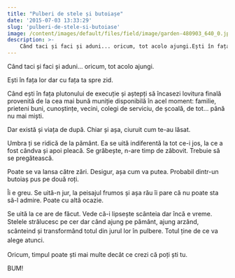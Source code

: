```yaml
---
title: "Pulberi de stele și butoiașe"
date: '2015-07-03 13:33:29'
slug: 'pulberi-de-stele-si-butoiase'
image: /content/images/default/files/field/image/garden-480903_640_0.jpg
description: >-
    Când taci și faci și aduni... oricum, tot acolo ajungi.Ești în fața lor dar cu fața ta spre zid.Când ești în fața plutonului de execuție și aștepți să încasezi lovitura finală provenită de la cea ma
---
```

<div class="kg-card-markdown"><p>Când taci și faci și aduni... oricum, tot acolo ajungi.</p>
<p>Ești în fața lor dar cu fața ta spre zid.</p>
<p>Când ești în fața plutonului de execuție și aștepți să încasezi lovitura finală provenită de la cea mai bună muniție disponibilă în acel moment: familie, prieteni buni, cunoștințe, vecini, colegi de serviciu, de școală, de tot… până nu mai miști.</p>
<p>Dar există și viața de după. Chiar și așa, ciuruit cum te-au lăsat.</p>
<p>Umbra ți se ridică de la pământ. Ea se uită indiferentă la tot ce-i jos, la ce a fost cândva și apoi pleacă. Se grăbește, n-are timp de zăbovit. Trebuie să se pregătească.</p>
<p>Poate se va lansa către zări. Desigur, așa cum va putea. Probabil dintr-un butoiaș pus pe două roți.</p>
<p>Îi e greu. Se uită-n jur, la peisajul frumos și așa rău îi pare că nu poate sta să-l admire. Poate cu altă ocazie.</p>
<p>Se uită la ce are de făcut. Vede că-i lipsește scânteia dar încă e vreme. Stelele<span style="line-height: 20.7999992370605px;"> </span>strălucesc<span style="line-height: 20.7999992370605px;"> pe cer dar când ajung pe </span>pământ<span style="line-height: 20.7999992370605px;">, ajung arzând, scânteind și transformând totul din jurul lor în pulbere. Totul ține de ce va alege atunci.</span> </p>
<p>Oricum, timpul poate ști mai multe decât ce crezi că poți ști tu.</p>
<p>BUM!</p>
<p> </p>
<p> </p>
</div>
    